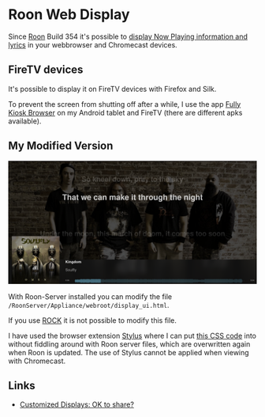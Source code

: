 # Roon Web Display

Since [Roon](https://roonlabs.com/r/n6HeIaGsYUKKh60AONYs5Q) Build 354 it's possible to [display Now Playing information and lyrics](https://help.roonlabs.com/portal/en/kb/articles/displays) in your webbrowser and Chromecast devices.

## FireTV devices

It's possible to display it on FireTV devices with Firefox and Silk.

To prevent the screen from shutting off after a while, I use the app [Fully Kiosk Browser](https://www.fully-kiosk.com/) on my Android tablet and FireTV (there are different apks available).

## My Modified Version

![Modified Roon Web Display](../images/modified_roon_web_display.png)

With Roon-Server installed you can modify the file `/RoonServer/Appliance/webroot/display_ui.html`.

If you use [ROCK](https://help.roonlabs.com/portal/en/kb/articles/roon-optimized-core-kit) it is not possible to modify this file.

I have used the browser extension [Stylus](https://github.com/openstyles/stylus/) where I can put [this CSS code](https://github.com/florib779/Modified-Roon-Web-Display/blob/main/Stylus.css) into without fiddling around with Roon server files, which are overwritten again when Roon is updated. The use of Stylus cannot be applied when viewing with Chromecast.

## Links

* [Customized Displays: OK to share?](https://community.roonlabs.com/t/customized-displays-ok-to-share/70903)
